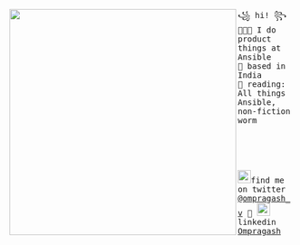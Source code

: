 <img align="left" width="400" src="https://i.postimg.cc/NM1hyQKx/labtocat.png"> <samp> ꧁ hi! ꧂<br>
  👨🏻‍💻 I do product things at Ansible <br> 
  🌁 based in India <br>
  📖 reading: All things Ansible, non-fiction worm <br> 
<br><br><br><br><br>
<samp><img src="https://img.icons8.com/color/2x/twitter.png" width="23">find
me on twitter [@ompragash_v](https://www.twitter.com/ompragash_v) 💭
<samp><img align="bottom" src="https://img.icons8.com/color/2x/linkedin.png" width="23">linkedin [Ompragash](https://www.linkedin.com/in/ompragash/) 




